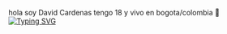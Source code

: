 hola soy David Cardenas tengo 18 y vivo en bogota/colombia  👋 
[![Typing SVG](https://readme-typing-svg.demolab.com?font=fira+code&pause=2000&color=0100F7&center=true&width=925&height=50&lines=Full+Stack+Developer)](https://git.io/typing-svg)
<!--
**Davidc5922/Davidc5922** is a ✨ _special_ ✨ repository because its `README.md` (this file) appears on your GitHub profile.
[![Typing SVG](https://readme-typing-svg.demolab.com?font=fira+code&pause=2000&color=0100F7&center=false&width=425&height=50&lines=Full+Stack+Developer)](https://git.io/typing-svg)
Here are some ideas to get you started:
[![Typing SVG](https://readme-typing-svg.demolab.com/?lines=Full+Stack+Developer)](https://git.io/typing-svg)
- 🔭 I’m currently working on ...
- 🌱 I’m currently learning ...
- 👯 I’m looking to collaborate on ...
- 🤔 I’m looking for help with ...
- 💬 Ask me about ...
- 📫 How to reach me: ...
- 😄 Pronouns: ...
- ⚡ Fun fact: ...
-->
